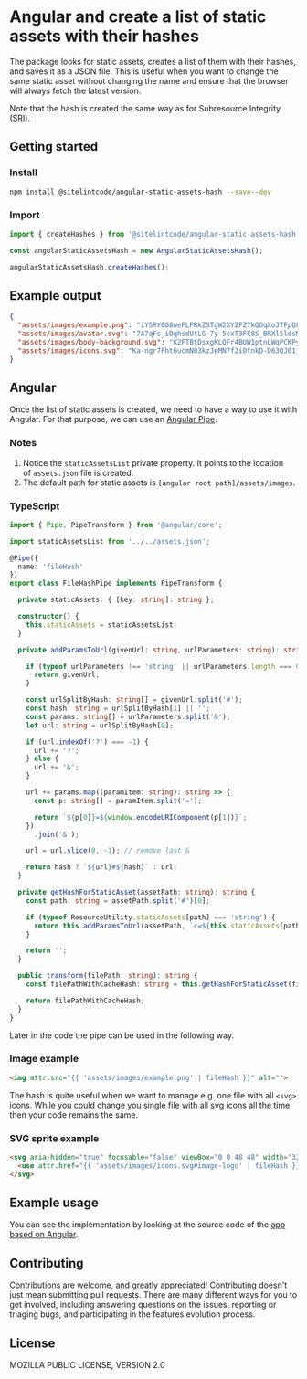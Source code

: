 # Angular and create a list of static assets with their hashes

The package looks for static assets, creates a list of them with their hashes, and saves it as a JSON file. This is useful when you want to change the same static asset without changing the name and ensure that the browser will always fetch the latest version.

Note that the hash is created the same way as for Subresource Integrity (SRI).

## Getting started

### Install

```bash
npm install @sitelintcode/angular-static-assets-hash --save--dev
```

### Import

```JavaScript
import { createHashes } from '@sitelintcode/angular-static-assets-hash';

const angularStaticAssetsHash = new AngularStaticAssetsHash();

angularStaticAssetsHash.createHashes();
```

## Example output

```JSON
{
  "assets/images/example.png": "iY5RY0G8wePLPRkZSTgW2XYZFZ7kQOqXoJTFpQFG5nI",
  "assets/images/avatar.svg": "7A7qFs_iOghsdUtLG-7y-5cxT3FC8S_BRXl5ldsNY7Y",
  "assets/images/body-background.svg": "K2FTBtDsxgKLQFr4BUW1ptnLWqPCKPyGypHCBTfcctQ",
  "assets/images/icons.svg": "Ka-ngr7Fht6ucmN03kzJeMN7f2iOtnkD-D63QJ01jhM"
}
```

## Angular

Once the list of static assets is created, we need to have a way to use it with Angular. For that purpose, we can use an [Angular Pipe](https://angular.io/api/core/Pipe).

### Notes

1. Notice the `staticAssetsList` private property. It points to the location of `assets.json` file is created.
2. The default path for static assets is `[angular root path]/assets/images`.

### TypeScript

```TypeScript
import { Pipe, PipeTransform } from '@angular/core';

import staticAssetsList from '../../assets.json';

@Pipe({
  name: 'fileHash'
})
export class FileHashPipe implements PipeTransform {

  private staticAssets: { [key: string]: string };

  constructor() {
    this.staticAssets = staticAssetsList;
  }

  private addParamsToUrl(givenUrl: string, urlParameters: string): string {

    if (typeof urlParameters !== 'string' || urlParameters.length === 0) {
      return givenUrl;
    }

    const urlSplitByHash: string[] = givenUrl.split('#');
    const hash: string = urlSplitByHash[1] || '';
    const params: string[] = urlParameters.split('&');
    let url: string = urlSplitByHash[0];

    if (url.indexOf('?') === -1) {
      url += '?';
    } else {
      url += '&';
    }

    url += params.map((paramItem: string): string => {
      const p: string[] = paramItem.split('=');

      return `${p[0]}=${window.encodeURIComponent(p[1])}`;
    })
      .join('&');

    url = url.slice(0, -1); // remove last &

    return hash ? `${url}#${hash}` : url;
  }

  private getHashForStaticAsset(assetPath: string): string {
    const path: string = assetPath.split('#')[0];

    if (typeof ResourceUtility.staticAssets[path] === 'string') {
      return this.addParamsToUrl(assetPath, `c=${this.staticAssets[path]}`);
    }

    return '';
  }

  public transform(filePath: string): string {
    const filePathWithCacheHash: string = this.getHashForStaticAsset(filePath);

    return filePathWithCacheHash;
  }
}
```

Later in the code the pipe can be used in the following way.

### Image example

```HTML
<img attr.src="{{ 'assets/images/example.png' | fileHash }}" alt="">
```

The hash is quite useful when we want to manage e.g. one file with all `<svg>` icons. While you could change you single file with all svg icons all the time then your code remains the same.

### SVG sprite example

```HTML
<svg aria-hidden="true" focusable="false" viewBox="0 0 48 48" width="32" height="32">
  <use attr.href="{{ 'assets/images/icons.svg#image-logo' | fileHash }}"></use>
</svg>
```

## Example usage

You can see the implementation by looking at the source code of the [app based on Angular](https://platform.sitelint.com/).

## Contributing

Contributions are welcome, and greatly appreciated! Contributing doesn't just mean submitting pull requests. There are many different ways for you to get involved, including answering questions on the issues, reporting or triaging bugs, and participating in the features evolution process.

## License

MOZILLA PUBLIC LICENSE, VERSION 2.0
